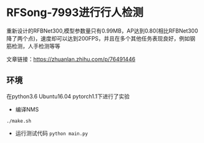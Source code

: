 # RFSong-7993进行行人检测
重新设计的RFBNet300,模型参数量只有0.99MB，AP达到0.80(相比RFBNet300降了两个点)，速度却可以达到200FPS，并且在多个其他任务表现良好，例如钢筋检测，人手检测等等

文章链接：https://zhuanlan.zhihu.com/p/76491446

## 环境
在python3.6 Ubuntu16.04 pytorch1.1下进行了实验

- 编译NMS

`./make.sh`
- 运行测试代码
`python main.py`